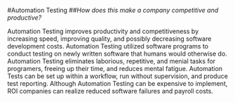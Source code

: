 #Automation Testing
##_How does this make a company competitive and productive?_

Automation Testing improves productivity and competitiveness by increasing speed, improving quality, and possibly decreasing software development costs. Automation Testing utilized software programs to conduct testing on newly written software that humans would otherwise do. Automation Testing eliminates laborious, repetitive, and menial tasks for programers, freeing up their time, and reduces mental fatigue. Automation Tests can be set up within a workflow, run without supervision, and produce test reporting. Although Automation Testing can be expensive to implement, ROI companies can realize reduced software failures and payroll costs. 
